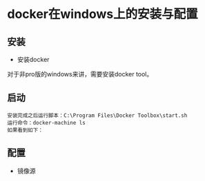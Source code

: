 # docker在windows上的安装与配置

## 安装

- 安装docker

对于非pro版的windows来讲，需要安装docker tool。

## 启动

```
安装完成之后运行脚本：C:\Program Files\Docker Toolbox\start.sh
运行命令：docker-machine ls
如果看到如下：

```


## 配置

- 镜像源